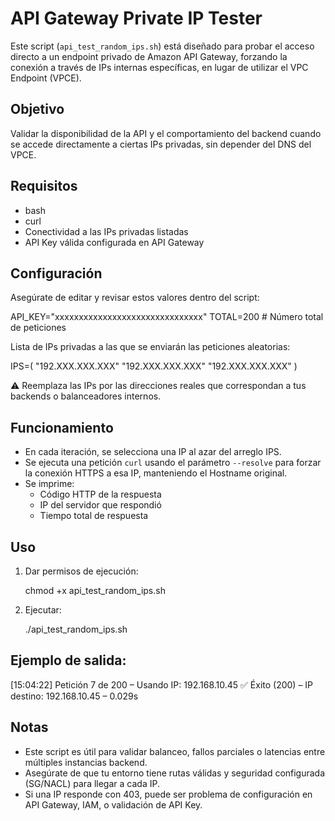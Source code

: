 API Gateway Private IP Tester
=============================

Este script (`api_test_random_ips.sh`) está diseñado para probar el acceso directo a un endpoint privado de Amazon API Gateway, forzando la conexión a través de IPs internas específicas, en lugar de utilizar el VPC Endpoint (VPCE).

Objetivo
--------
Validar la disponibilidad de la API y el comportamiento del backend cuando se accede directamente a ciertas IPs privadas, sin depender del DNS del VPCE.

Requisitos
----------
- bash
- curl
- Conectividad a las IPs privadas listadas
- API Key válida configurada en API Gateway

Configuración
-------------
Asegúrate de editar y revisar estos valores dentro del script:

API_KEY="xxxxxxxxxxxxxxxxxxxxxxxxxxxxxxx"
TOTAL=200  # Número total de peticiones

Lista de IPs privadas a las que se enviarán las peticiones aleatorias:

IPS=(
  "192.XXX.XXX.XXX"
  "192.XXX.XXX.XXX"
  "192.XXX.XXX.XXX"
)

⚠️ Reemplaza las IPs por las direcciones reales que correspondan a tus backends o balanceadores internos.

Funcionamiento
--------------
- En cada iteración, se selecciona una IP al azar del arreglo IPS.
- Se ejecuta una petición `curl` usando el parámetro `--resolve` para forzar la conexión HTTPS a esa IP, manteniendo el Hostname original.
- Se imprime:
  - Código HTTP de la respuesta
  - IP del servidor que respondió
  - Tiempo total de respuesta

Uso
---
1. Dar permisos de ejecución:

   chmod +x api_test_random_ips.sh

2. Ejecutar:

   ./api_test_random_ips.sh

Ejemplo de salida:
------------------
[15:04:22] Petición 7 de 200 – Usando IP: 192.168.10.45
✅ Éxito (200) – IP destino: 192.168.10.45 – 0.029s

Notas
-----
- Este script es útil para validar balanceo, fallos parciales o latencias entre múltiples instancias backend.
- Asegúrate de que tu entorno tiene rutas válidas y seguridad configurada (SG/NACL) para llegar a cada IP.
- Si una IP responde con 403, puede ser problema de configuración en API Gateway, IAM, o validación de API Key.


